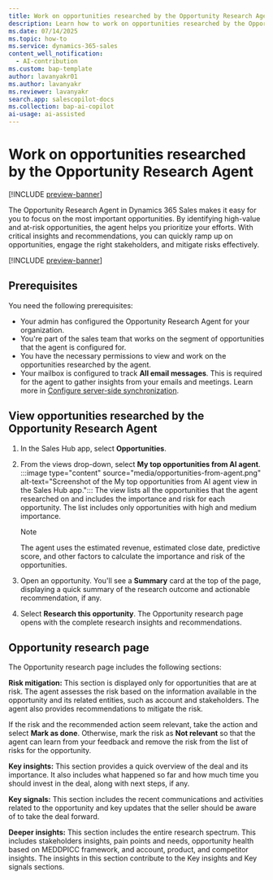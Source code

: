 ```yaml
---
title: Work on opportunities researched by the Opportunity Research Agent
description: Learn how to work on opportunities researched by the Opportunity Research Agent.
ms.date: 07/14/2025
ms.topic: how-to
ms.service: dynamics-365-sales
content_well_notification:
  - AI-contribution
ms.custom: bap-template
author: lavanyakr01
ms.author: lavanyakr
ms.reviewer: lavanyakr
search.app: salescopilot-docs
ms.collection: bap-ai-copilot
ai-usage: ai-assisted
---
```


# Work on opportunities researched by the Opportunity Research Agent

[!INCLUDE [preview-banner](~/../shared-content/shared/preview-includes/preview-banner.md)]

The Opportunity Research Agent in Dynamics 365 Sales makes it easy for you to focus on the most important opportunities. By identifying high-value and at-risk opportunities, the agent helps you prioritize your efforts. With critical insights and recommendations, you can quickly ramp up on opportunities, engage the right stakeholders, and mitigate risks effectively.

[!INCLUDE [preview-banner](~/../shared-content/shared/preview-includes/preview-note-d365.md)]

## Prerequisites

You need the following prerequisites:

- Your admin has configured the Opportunity Research Agent for your organization. 
- You're part of the sales team that works on the segment of opportunities that the agent is configured for.
- You have the necessary permissions to view and work on the opportunities researched by the agent.
- Your mailbox is configured to track **All email messages**. This is required for the agent to gather insights from your emails and meetings. Learn more in [Configure server-side synchronization](configure-opportunity-research-agent.md#configure-server-side-synchronization).

## View opportunities researched by the Opportunity Research Agent

1. In the Sales Hub app, select **Opportunities**.

1. From the views drop-down, select **My top opportunities from AI agent**.  
   :::image type="content" source="media/opportunities-from-agent.png" alt-text="Screenshot of the My top opportunities from AI agent view in the Sales Hub app.":::
   The view lists all the opportunities that the agent researched on and includes the importance and risk for each opportunity. The list includes only opportunities with high and medium importance.
   > [!NOTE]
   > The agent uses the estimated revenue, estimated close date, predictive score, and other factors to calculate the importance and risk of the opportunities.  

1. Open an opportunity.
   You'll see a **Summary** card at the top of the page, displaying a quick summary of the research outcome and actionable recommendation, if any.
1. Select **Research this opportunity**.
   The Opportunity research page opens with the complete research insights and recommendations.

## Opportunity research page

The Opportunity research page includes the following sections:

**Risk mitigation:** This section is displayed only for opportunities that are at risk. The agent assesses the risk based on the information available in the opportunity and its related entities, such as account and stakeholders. The agent also provides recommendations to mitigate the risk.

If the risk and the recommended action seem relevant, take the action and select **Mark as done**. Otherwise, mark the risk as **Not relevant** so that the agent can learn from your feedback and remove the risk from the list of risks for the opportunity.

**Key insights:** This section provides a quick overview of the deal and its importance. It also includes what happened so far and how much time you should invest in the deal, along with next steps, if any.

**Key signals:** This section includes the recent communications and activities related to the opportunity and key updates that the seller should be aware of to take the deal forward.

**Deeper insights:** This section includes the entire research spectrum. This includes stakeholders insights, pain points and needs, opportunity health based on MEDDPICC framework, and account, product, and competitor insights. The insights in this section contribute to the Key insights and Key signals sections.